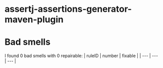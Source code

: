 # assertj-assertions-generator-maven-plugin 
 
# Bad smells
I found 0 bad smells with 0 repairable:
| ruleID | number | fixable |
| --- | --- | --- |
